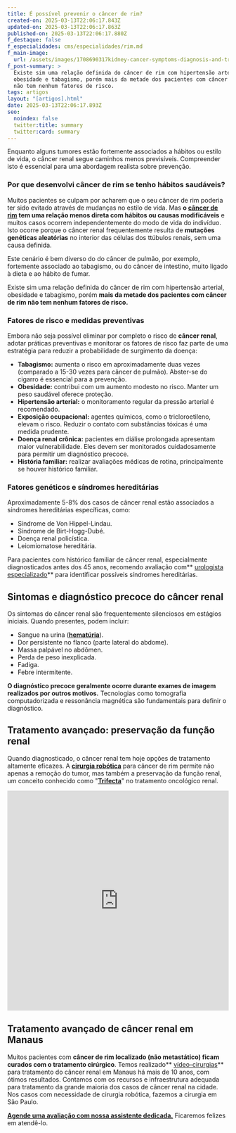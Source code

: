 ```yaml
---
title: É possível prevenir o câncer de rim?
created-on: 2025-03-13T22:06:17.843Z
updated-on: 2025-03-13T22:06:17.863Z
published-on: 2025-03-13T22:06:17.880Z
f_destaque: false
f_especialidades: cms/especialidades/rim.md
f_main-image:
  url: /assets/images/1708690317kidney-cancer-symptoms-diagnosis-and-treatment.jpg
f_post-summary: >
  Existe sim uma relação definida do câncer de rim com hipertensão arterial,
  obesidade e tabagismo, porém mais da metade dos pacientes com câncer de rim
  não tem nenhum fatores de risco.
tags: artigos
layout: "[artigos].html"
date: 2025-03-13T22:06:17.893Z
seo:
  noindex: false
  twitter:title: summary
  twitter:card: summary
---
```

Enquanto alguns tumores estão fortemente associados a hábitos ou estilo de vida, o câncer renal segue caminhos menos previsíveis. Compreender isto é essencial para uma abordagem realista sobre prevenção.

### Por que desenvolvi câncer de rim se tenho hábitos saudáveis?

Muitos pacientes se culpam por acharem que o seu câncer de rim poderia ter sido evitado através de mudanças no estilo de vida.  Mas **o [câncer de rim](https://uroconsult.com.br/artigos/c%C3%A2ncer-de-rim-da-crescente-incid%C3%AAncia-%C3%A0-nefrectomia-parcial/) tem uma relação menos direta com hábitos ou causas modificáveis** e muitos casos ocorrem independentemente do modo de vida do indivíduo. Isto ocorre porque o câncer renal frequentemente resulta de **mutações genéticas aleatórias** no interior das células dos ttúbulos renais, sem uma causa definida.

Este cenário é bem diverso do do câncer de pulmão, por exemplo, fortemente associado ao tabagismo, ou do câncer de intestino, muito ligado à dieta e ao hábito de fumar.

Existe sim uma relação definida do câncer de rim com hipertensão arterial, obesidade e tabagismo, porém **mais da metade dos pacientes com câncer de rim não tem nenhum fatores de risco.**

### Fatores de risco e medidas preventivas

Embora não seja possível eliminar por completo o risco de **câncer renal**, adotar práticas preventivas e monitorar os fatores de risco faz parte de uma estratégia para reduzir a probabilidade de surgimento da doença:

* **Tabagismo:** aumenta o risco em aproximadamente duas vezes (comparado a 15-30 vezes para câncer de pulmão). Abster-se do cigarro é essencial para a prevenção.
* **Obesidade:** contribui com um aumento modesto no risco. Manter um peso saudável oferece proteção.
* **Hipertensão arterial:** o monitoramento regular da pressão arterial é recomendado.
* **Exposição ocupacional:** agentes químicos, como o tricloroetileno, elevam o risco. Reduzir o contato com substâncias tóxicas é uma medida prudente.
* **Doença renal crônica:** pacientes em diálise prolongada apresentam maior vulnerabilidade. Eles devem ser monitorados cuidadosamente para permitir um diagnóstico precoce.
* **História familiar:** realizar avaliações médicas de rotina, principalmente se houver histórico familiar.

### Fatores genéticos e síndromes hereditárias

Aproximadamente 5-8% dos casos de câncer renal estão associados a síndromes hereditárias específicas, como:

* Síndrome de Von Hippel-Lindau.
* Síndrome de Birt-Hogg-Dubé.
* Doença renal policística.
* Leiomiomatose hereditária.

Para pacientes com histórico familiar de câncer renal, especialmente diagnosticados antes dos 45 anos, recomendo avaliação com** [urologista especializado](https://uroconsult.com.br/artigos/urologista-em-manaus/)** para identificar possíveis síndromes hereditárias.

## Sintomas e diagnóstico precoce do câncer renal

Os sintomas do câncer renal são frequentemente silenciosos em estágios iniciais. Quando presentes, podem incluir:

* Sangue na urina (**[hematúria](https://uroconsult.com.br/artigos/hematuria-diagnostico-e-tratamento-do-sangramento-urinario/)**).
* Dor persistente no flanco (parte lateral do abdome).
* Massa palpável no abdômen.
* Perda de peso inexplicada.
* Fadiga.
* Febre intermitente.

**O diagnóstico precoce geralmente ocorre durante exames de imagem realizados por outros motivos.** Tecnologias como tomografia computadorizada e ressonância magnética são fundamentais para definir o diagnóstico.

## Tratamento avançado: preservação da função renal

Quando diagnosticado, o câncer renal tem hoje opções de tratamento altamente eficazes. A **[cirurgia robótica](https://uroconsult.com.br/artigos/10-mitos-e-verdades-sobre-a-cirurgia-rob%C3%B3tica-na-urologia/)** para câncer de rim permite não apenas a remoção do tumor, mas também a preservação da função renal, um conceito conhecido como "**[Trifecta](https://uroconsult.com.br/artigos/trifecta-para-c%C3%A2ncer-de-rim-como-a-cirurgia-rob%C3%B3tica-pode-auxiliar-para-atingirmos-estes-objetivos/)**" no tratamento oncológico renal.

<div style="text-align: center; margin-bottom: 20px;">
  <iframe
    width="100%"
    height="500"
    src="https://www.youtube.com/embed/EtSwm4qoiHo"
    title="Cirurgia Robótica para Câncer de Rim #CirurgiaRobotica #CancerDeRim #UrologistaManaus #Urooncologia"
    frameborder="0"
    allow="accelerometer; autoplay; clipboard-write; encrypted-media; gyroscope; picture-in-picture; web-share"
    referrerpolicy="strict-origin-when-cross-origin"
    allowfullscreen
    id="responsive-video"
    style="max-width: 800px; margin: 0 auto; display: block;"
  ></iframe>
  <script>
    function adjustIframeHeight() {
      var iframe = document.getElementById('responsive-video');
      if (window.innerWidth < 768) {
        iframe.style.height = '300px'; // Altura para celular
      } else {
        iframe.style.height = '500px'; // Altura para desktop
      }
    }  </script>
</div>

## Tratamento avançado de câncer renal em Manaus

Muitos pacientes com **câncer de rim localizado (não metastático) ficam curados com o tratamento cirúrgico**. Temos realizado** [vídeo-cirurgias](https://uroconsult.com.br/artigos/retirada-do-rim-por-laparoscopia-como-e-feita/)** para tratamento do câncer renal em Manaus há mais de 10 anos, com ótimos resultados. Contamos com os recursos e infraestrutura adequada para tratamento da grande maioria dos casos de câncer renal na cidade. Nos casos com necessidade de cirurgia robótica, fazemos a cirurgia em São Paulo. 

**[Agende uma avaliação com nossa assistente dedicada.](https://api.whatsapp.com/send?phone=5592981270310)** Ficaremos felizes em atendê-lo.